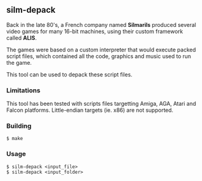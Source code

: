 ## silm-depack

Back in the late 80's, a French company named **Silmarils** produced several video games for many 16-bit machines, using their custom framework called **ALIS**.

The games were based on a custom interpreter that would execute packed script files, which contained all the code, graphics and music used to run the game.

This tool can be used to depack these script files.

### Limitations

This tool has been tested with scripts files targetting Amiga, AGA, Atari and Falcon platforms. Little-endian targets (ie. x86) are not supported.

### Building
```shell
$ make
```

### Usage
```shell
$ silm-depack <input_file>
$ silm-depack <input_folder>
```
